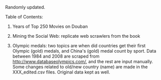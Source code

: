Randomly updated.

Table of Contents:

1. Years of Top 250 Movies on Douban

2. Mining the Social Web: replicate web scrawlers from the book

3. Olympic medals: two topics are when did countries get their first Olympic (gold) medals, and China's (gold) medal count by sport.
    Data between 1984 and 2008 are scraped from http://www.databaseolympics.com/, and the rest are input manually. Some changes related to old/new country (name) are made in the XXX_edited.csv files. Original data kept as well.

